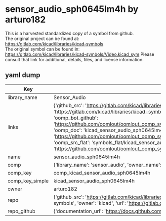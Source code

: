 # sensor_audio_sph0645lm4h by arturo182  
This is a harvested standardized copy of a symbol from github.  
The original project can be found at:  
https://gitlab.com/kicad/libraries/kicad-symbols  
The original symbol can be found in:
https://gitlab.com/kicad/libraries/kicad-symbols/Video.kicad_sym
Please consult that link for additional, details, files, and license information.  
## yaml dump  
| Key | Value |  
| --- | --- |  
| library_name | Sensor_Audio |  
| links | {'github_src': 'https://gitlab.com/kicad/libraries/kicad-symbols/Video.kicad_sym', 'github_src_repo': 'https://gitlab.com/kicad/libraries/kicad-symbols', 'oomp_bot': 'kicad_sensor_audio_sph0645lm4h/working', 'oomp_bot_github': 'https://github.com/oomlout/oomlout_oomp_symbol_bot/tree/main/kicad_sensor_audio_sph0645lm4h/working', 'oomp_doc': 'kicad_sensor_audio_sph0645lm4h/working', 'oomp_doc_github': 'https://github.com/oomlout/oomlout_oomp_symbol_doc/tree/main/kicad_sensor_audio_sph0645lm4h/working', 'oomp_src_flat': 'symbols_flat/kicad_sensor_audio_sph0645lm4h/working', 'oomp_src_flat_github': 'https://github.com/oomlout/oomlout_oomp_symbol_src/tree/main/kicad_sensor_audio_sph0645lm4h/working'} |  
| name | sensor_audio_sph0645lm4h |  
| oomp | {'library_name': 'sensor_audio', 'owner_name': 'kicad', 'symbol_name': 'sensor_audio_sph0645lm4h'} |  
| oomp_key | oomp_kicad_sensor_audio_sph0645lm4h |  
| oomp_key_simple | kicad_sensor_audio_sph0645lm4h |  
| owner | arturo182 |  
| repo | {'github_src': 'https://gitlab.com/kicad/libraries/kicad-symbols/Video.kicad_sym', 'name': 'libraries/kicad-symbols', 'owner': 'kicad', 'url': 'https://gitlab.com/kicad/libraries/kicad-symbols'} |  
| repo_github | {'documentation_url': 'https://docs.github.com/rest/repos/repos#get-a-repository', 'message': 'Not Found'} |  

